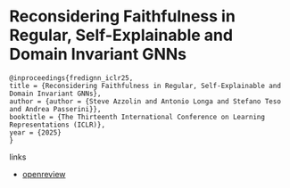 # Reconsidering Faithfulness in Regular, Self-Explainable and Domain Invariant GNNs

```
@inproceedings{fredignn_iclr25,
title = {Reconsidering Faithfulness in Regular, Self-Explainable and Domain Invariant GNNs},
author = {author = {Steve Azzolin and Antonio Longa and Stefano Teso and Andrea Passerini}},
booktitle = {The Thirteenth International Conference on Learning Representations (ICLR)},
year = {2025}
}
```

links
- [openreview](https://openreview.net/forum?id=kiOxNsrpQy)
